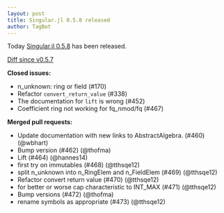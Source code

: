 ```yaml
---
layout: post
title: Singular.jl 0.5.8 released
author: TagBot
---
```


Today [Singular.jl 0.5.8](https://github.com/oscar-system/Singular.jl/releases/tag/v0.5.8) has
been released.

[Diff since v0.5.7](https://github.com/oscar-system/Singular.jl/compare/v0.5.7...v0.5.8)


**Closed issues:**
- n_unknown: ring or field (#170)
- Refactor `convert_return_value` (#338)
- The documentation for `lift` is wrong (#452)
- Coefficient ring not working for fq_nmod/fq (#467)

**Merged pull requests:**
- Update documentation with new links to AbstractAlgebra. (#460) (@wbhart)
- Bump version (#462) (@thofma)
- Lift (#464) (@hannes14)
- first try on immutables (#468) (@tthsqe12)
- split n_unknown into n_RingElem and n_FieldElem (#469) (@tthsqe12)
- Refactor convert return value (#470) (@tthsqe12)
- for better or worse cap characteristic to INT_MAX (#471) (@tthsqe12)
- Bump versions (#472) (@thofma)
- rename symbols as appropriate (#473) (@tthsqe12)

